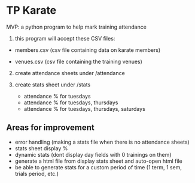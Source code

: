 # TP Karate
MVP: a python program to help mark training attendance

1. this program will accept these CSV files:

- members.csv (csv file containing data on karate members)

- venues.csv (csv file containing the training venues)

2. create attendance sheets under /attendance

3. create stats sheet under /stats
    - attendance % for tuesdays
    - attendance % for tuesdays, thursdays
    - attendance % for tuesdays, thursdays, saturdays

## Areas for improvement

- error handling (making a stats file when there is no attendance sheets)
- stats sheet display %
- dynamic stats (dont display day fields with 0 trainings on them)
- generate a html file from display stats sheet and auto-open html file
- be able to generate stats for a custom period of time (1 term, 1 sem, trials period, etc.)